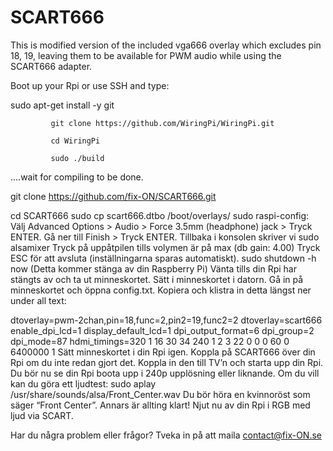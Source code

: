# SCART666
This is modified version of the included vga666 overlay which excludes pin 18, 19, leaving them to be available for PWM audio while using the SCART666 adapter.


Boot up your Rpi or use SSH and type: 

 sudo apt-get install -y git

             git clone https://github.com/WiringPi/WiringPi.git

             cd WiringPi

             sudo ./build

....wait for compiling to be done.
 

git clone https://github.com/fix-ON/SCART666.git

cd SCART666
sudo cp scart666.dtbo /boot/overlays/
sudo raspi-config:
	Välj Advanced Options > Audio > Force 3.5mm (headphone) jack > 
Tryck ENTER. 
Gå ner till Finish > Tryck ENTER.
Tillbaka i konsolen skriver vi sudo alsamixer
Tryck på uppåtpilen tills volymen är på max (db gain: 4.00)
Tryck ESC för att avsluta (inställningarna sparas automatiskt).
sudo shutdown -h now (Detta kommer stänga av din Raspberry Pi)
Vänta tills din Rpi har stängts av och ta ut minneskortet. 
Sätt i minneskortet i datorn. Gå in på minneskortet och öppna config.txt.
Kopiera och klistra in detta längst ner under all text:
 
dtoverlay=pwm-2chan,pin=18,func=2,pin2=19,func2=2
dtoverlay=scart666
enable_dpi_lcd=1
display_default_lcd=1
dpi_output_format=6
dpi_group=2
dpi_mode=87
hdmi_timings=320 1 16 30 34 240 1 2 3 22 0 0 0 60 0 6400000 1
Sätt minneskortet i din Rpi igen.
Koppla på SCART666 över din Rpi om du inte redan gjort det.
Koppla in den till TV’n och starta upp din Rpi.
Du bör nu se din Rpi boota upp i 240p upplösning eller liknande. 
Om du vill kan du göra ett ljudtest: 
sudo aplay /usr/share/sounds/alsa/Front_Center.wav
Du bör höra en kvinnoröst som säger “Front Center”. 
Annars är allting klart! Njut nu av din Rpi i RGB med ljud via SCART. 
 
Har du några problem eller frågor? 
Tveka in på att maila contact@fix-ON.se
